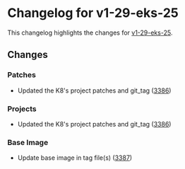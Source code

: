 # Changelog for v1-29-eks-25

This changelog highlights the changes for [v1-29-eks-25](https://github.com/aws/eks-distro/tree/v1-29-eks-25).

## Changes

### Patches
* Updated the K8's project patches and git_tag ([3386](https://github.com/aws/eks-distro/pull/3386))

### Projects
* Updated the K8's project patches and git_tag ([3386](https://github.com/aws/eks-distro/pull/3386))

### Base Image
* Update base image in tag file(s) ([3387](https://github.com/aws/eks-distro/pull/3387))

